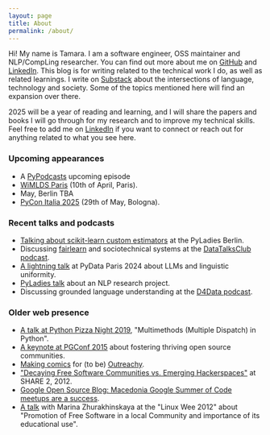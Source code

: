 ```yaml
---
layout: page
title: About
permalink: /about/
---
```


Hi! My name is Tamara. I am a software engineer, OSS maintainer and NLP/CompLing researcher. You can find out more about me on [GitHub](https://github.com/tamaraatanasoska) and [LinkedIn](https://www.linkedin.com/in/tamaraatanasoska/).
This blog is for writing related to the technical work I do, as well as related learnings.
I write on [Substack](https://holophrase.substack.com/) about the intersections of language, technology and society. Some of the topics mentioned here will find an expansion over there.

2025 will be a year of reading and learning, and I will share the papers and books I will go through for my research and to improve my technical skills.
Feel free to add me on [LinkedIn](https://www.linkedin.com/in/tamaraatanasoska/) if you want to connect or reach out for anything related to what you see here.

### Upcoming appearances
 - A [PyPodcasts](https://pypodcats.live/) upcoming episode
 - [WiMLDS Paris](https://www.meetup.com/paris-women-in-machine-learning-data-science/events/306792548/?eventOrigin=group_upcoming_events) (10th of April, Paris).
 - May, Berlin TBA
 - [PyCon Italia 2025](https://2025.pycon.it/en) (29th of May, Bologna).

### Recent talks and podcasts
- [Talking about scikit-learn custom estimators](https://tamaraatanasoska.github.io/learning/2025/01/15/week-2-2024.html) at the PyLadies Berlin.
- Discussing [fairlearn](https://fairlearn.org/) and sociotechnical systems at the [DataTalksClub podcast](https://www.youtube.com/live/sXU9vMDBjmk?si=dIgBjcCsEMFZ5PqI).
- [A lightning talk](https://substack.com/home/post/p-149508417?utm_campaign=post&utm_medium=web) at PyData Paris 2024 about LLMs and linguistic uniformity.
- [PyLadies talk](https://www.youtube.com/watch?v=jvQJHIXPTOc&t=3895s&pp=ygURdGFtYXJhIGF0YW5hc29za2E%3D) about an NLP research project.
- Discussing grounded language understanding at the [D4Data podcast](https://www.youtube.com/watch?v=rD21l4GJDhg&t=1s&pp=ygURdGFtYXJhIGF0YW5hc29za2E%3D).

### Older web presence
- [A talk at Python Pizza Night 2019](https://night.berlin.python.pizza/), "Multimethods (Multiple Dispatch) in Python".
- [A keynote at PGConf 2015](https://www.postgresql.eu/events/pgconfeu2015/sessions/session/939-the-bigger-picture-more-then-just-code/) about fostering thriving open source communities.
- [Making comics](https://wiki.gnome.org/Outreachy(2f)URLsToMigrate.html) for (to be) [Outreachy](https://www.outreachy.org/).
- ["Decaying Free Software Communities vs. Emerging Hackerspaces"](https://igorstama.github.io/presentations/share2/dzslides/template.html#1.0) at SHARE 2, 2012.
- [Google Open Source Blog: Macedonia Google Summer of Code meetups are a success](https://opensource.googleblog.com/2012/05/macedonia-google-summer-of-code-meetups.html).
- [A talk](https://www.youtube.com/watch?v=YOjPsVpDzws) with Marina Zhurakhinskaya at the "Linux Wee 2012" about "Promotion of Free Software in a local Community and importance of its educational use".

